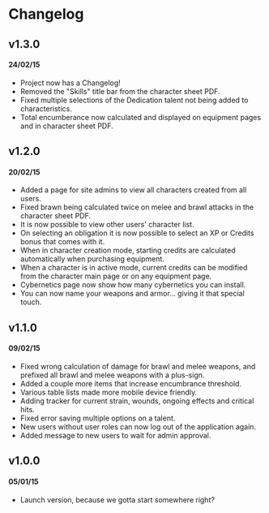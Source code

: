 # Changelog

## v1.3.0
#### 24/02/15
* Project now has a Changelog!
* Removed the "Skills" title bar from the character sheet PDF.
* Fixed multiple selections of the Dedication talent not being added to characteristics.
* Total encumberance now calculated and displayed on equipment pages and in character sheet PDF.

## v1.2.0
#### 20/02/15
* Added a page for site admins to view all characters created from all users.
* Fixed brawn being calculated twice on melee and brawl attacks in the character sheet PDF.
* It is now possible to view other users' character list.
* On selecting an obligation it is now possible to select an XP or Credits bonus that comes with it.
* When in character creation mode, starting credits are calculated automatically when purchasing equipment.
* When a character is in active mode, current credits can be modified from the character main page or on any equipment page.
* Cybernetics page now show how many cybernetics you can install.
* You can now name your weapons and armor... giving it that special touch.

## v1.1.0
#### 09/02/15
* Fixed wrong calculation of damage for brawl and melee weapons, and prefixed all brawl and melee weapons with a plus-sign.
* Added a couple more items that increase encumbrance threshold.
* Various table lists made more mobile device friendly.
* Adding tracker for current strain, wounds, ongoing effects and critical hits.
* Fixed error saving multiple options on a talent.
* New users without user roles can now log out of the application again.
* Added message to new users to wait for admin approval.

## v1.0.0
#### 05/01/15
* Launch version, because we gotta start somewhere right?
